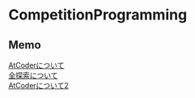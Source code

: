 # CompetitionProgramming

## Memo
[AtCoderについて](https://qiita.com/pkodama/items/93ab0b654d2597e42ac3)  
[全探索について](https://qiita.com/MasayaMizuhara/items/86099ad721a329e1d6cd)  
[AtCoderについて2](https://qiita.com/drken/items/fd4e5e3630d0f5859067)  
